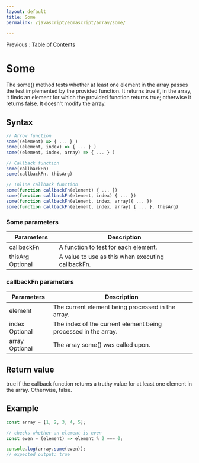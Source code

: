 ```yaml
---
layout: default
title: Some
permalink: /javascript/ecmascript/array/some/

---
```


Previous : [Table of Contents](./index.md)


# Some

The some() method tests whether at least one element in the array passes the test implemented by the provided function. It returns true if, in the array, it finds an element for which the provided function returns true; otherwise it returns false. It doesn't modify the array.


## Syntax

```javascript
// Arrow function
some((element) => { ... } )
some((element, index) => { ... } )
some((element, index, array) => { ... } )

// Callback function
some(callbackFn)
some(callbackFn, thisArg)

// Inline callback function
some(function callbackFn(element) { ... })
some(function callbackFn(element, index) { ... })
some(function callbackFn(element, index, array){ ... })
some(function callbackFn(element, index, array) { ... }, thisArg)
```

### Some parameters
| Parameters | Description |
| ---------- | ----------- |
| callbackFn | A function to test for each element. |
| thisArg Optional | A value to use as this when executing callbackFn. |



### callbackFn parameters
| Parameters | Description |
| ---------- | ----------- |
| element | The current element being processed in the array. |
| index Optional | The index of the current element being processed in the array. |
| array Optional | The array some() was called upon. |


## Return value

true if the callback function returns a truthy value for at least one element in the array. Otherwise, false.


## Example

```javascript
const array = [1, 2, 3, 4, 5];

// checks whether an element is even
const even = (element) => element % 2 === 0;

console.log(array.some(even));
// expected output: true
```